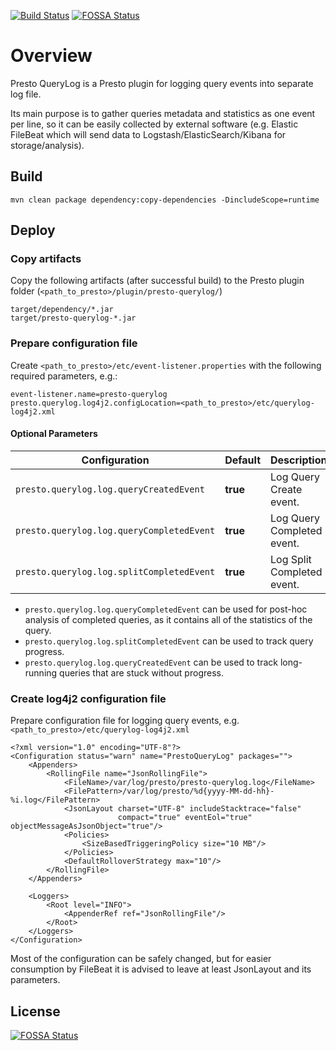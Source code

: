 [![Build Status](https://travis-ci.org/rchukh/presto-querylog.svg?branch=master)](https://travis-ci.org/rchukh/presto-querylog)
[![FOSSA Status](https://app.fossa.io/api/projects/git%2Bgithub.com%2Frchukh%2Fpresto-querylog.svg?type=shield)](https://app.fossa.io/projects/git%2Bgithub.com%2Frchukh%2Fpresto-querylog?ref=badge_shield)

# Overview

Presto QueryLog is a Presto plugin for logging query events into separate log file.

Its main purpose is to gather queries metadata and statistics as one event per line, so it can be easily collected by external software (e.g. Elastic FileBeat which will send data to Logstash/ElasticSearch/Kibana for storage/analysis).


## Build

```
mvn clean package dependency:copy-dependencies -DincludeScope=runtime
```

## Deploy

### Copy artifacts

Copy the following artifacts (after successful build) to the Presto plugin folder (`<path_to_presto>/plugin/presto-querylog/`)
```
target/dependency/*.jar
target/presto-querylog-*.jar
```

### Prepare configuration file

Create `<path_to_presto>/etc/event-listener.properties` with the following required parameters, e.g.:

```
event-listener.name=presto-querylog
presto.querylog.log4j2.configLocation=<path_to_presto>/etc/querylog-log4j2.xml
```

#### Optional Parameters

| Configuration                             | Default  | Description                | 
| ----------------------------------------- | -------- | -------------------------- |
| `presto.querylog.log.queryCreatedEvent`   | **true** | Log Query Create event.    |
| `presto.querylog.log.queryCompletedEvent` | **true** | Log Query Completed event. |
| `presto.querylog.log.splitCompletedEvent` | **true** | Log Split Completed event. |

* `presto.querylog.log.queryCompletedEvent` can be used for post-hoc analysis of completed queries, as it contains all of the statistics of the query.
* `presto.querylog.log.splitCompletedEvent` can be used to track query progress.
* `presto.querylog.log.queryCreatedEvent` can be used to track long-running queries that are stuck without progress. 

### Create log4j2 configuration file

Prepare configuration file for logging query events, e.g. `<path_to_presto>/etc/querylog-log4j2.xml`

```
<?xml version="1.0" encoding="UTF-8"?>
<Configuration status="warn" name="PrestoQueryLog" packages="">
    <Appenders>
        <RollingFile name="JsonRollingFile">
            <FileName>/var/log/presto/presto-querylog.log</FileName>
            <FilePattern>/var/log/presto/%d{yyyy-MM-dd-hh}-%i.log</FilePattern>
            <JsonLayout charset="UTF-8" includeStacktrace="false"
                        compact="true" eventEol="true" objectMessageAsJsonObject="true"/>
            <Policies>
                <SizeBasedTriggeringPolicy size="10 MB"/>
            </Policies>
            <DefaultRolloverStrategy max="10"/>
        </RollingFile>
    </Appenders>

    <Loggers>
        <Root level="INFO">
            <AppenderRef ref="JsonRollingFile"/>
        </Root>
    </Loggers>
</Configuration>
```

Most of the configuration can be safely changed, but for easier consumption by FileBeat it is advised to leave at least JsonLayout and its parameters. 

## License
[![FOSSA Status](https://app.fossa.io/api/projects/git%2Bgithub.com%2Frchukh%2Fpresto-querylog.svg?type=large)](https://app.fossa.io/projects/git%2Bgithub.com%2Frchukh%2Fpresto-querylog?ref=badge_large)